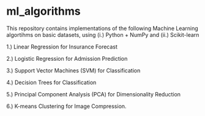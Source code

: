 # ml_algorithms
This repository contains implementations of the following Machine Learning algortihms on basic datasets, using (i.) Python + NumPy and (ii.) Scikit-learn

1.) Linear Regression for Insurance Forecast

2.) Logistic Regression for Admission Prediction

3.) Support Vector Machines (SVM) for Classification

4.) Decision Trees for Classification

5.) Principal Component Analysis (PCA) for Dimensionality Reduction

6.) K-means Clustering for Image Compression.
